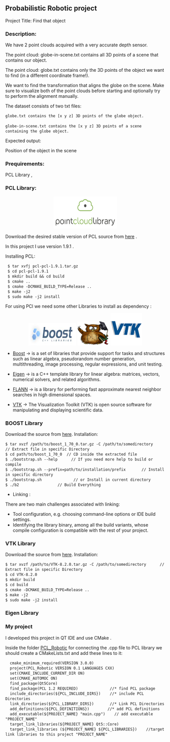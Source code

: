 ## Probabilistic Robotic project

Project Title: Find that object

### Description: 
We have 2 point clouds acquired with a very accurate depth sensor.

The point cloud: globe-in-scene.txt contains all 3D points of a scene that contains our object.

The point cloud: globe.txt contains only the 3D points of the object we want to find (in a different coordinate frame!).

We want to find the transformation that aligns the globe on the scene.
Make sure to visualize both of the point clouds before starting
and optionally try to perform the alignment manually.

The dataset consists of two txt files:

	globe.txt contains the [x y z] 3D points of the globe object.
  
	globe-in-scene.txt contains the [x y z] 3D points of a scene containing the globe object.
  
Expected output:

Position of the object in the scene


### Prequirements: 
PCL Library , 

### PCL Library:
 <p align="center">
  <img width="200" height="100"  src="https://github.com/ahmadkh1995/PCL_Probabilistic_Robotic/blob/master/Tools_Logo/Point_Cloud.png">
  
</p>
 
Download the desired stable version of PCL source from [here](https://github.com/PointCloudLibrary/pcl/releases) .

In this project I use version 1.9.1 .

Installing PCL:

     $ tar xvfj pcl-pcl-1.9.1.tar.gz
     $ cd pcl-pcl-1.9.1 
     $ mkdir build && cd build
     $ cmake ..
     $ cmake -DCMAKE_BUILD_TYPE=Release ..
     $ make -j2
     $ sudo make -j2 install
     
     
 For using PCl we need some other Libraries to install as dependency :
 
  <p align="center">
  <img width="150" height="70"  src="https://github.com/ahmadkh1995/PCL_Probabilistic_Robotic/blob/master/Tools_Logo/Boost.jpeg">
  <img width="100" height="75" style="margin-left=10px;" src="https://github.com/ahmadkh1995/PCL_Probabilistic_Robotic/blob/master/Tools_Logo/Eigen.png">
  <img width="100" height="100" style="margin-left=20px;" src="https://github.com/ahmadkh1995/PCL_Probabilistic_Robotic/blob/master/Tools_Logo/VTK.png">
</p>
 
 - [Boost](https://www.boost.org/) -> is a set of libraries that provide support for tasks and structures  such as linear algebra, pseudorandom number generation, multithreading, image processing, regular expressions, and unit testing.
 
 - [Eigen](http://eigen.tuxfamily.org/index.php?title=Main_Page) -> is a C++ template library for linear algebra: matrices, vectors, numerical solvers, and related algorithms.
 
 - [FLANN](https://www.cs.ubc.ca/research/flann/) -> is a library for performing fast approximate nearest neighbor searches in high dimensional spaces.
 
 - [VTK](https://vtk.org/) -> The Visualization Toolkit (VTK) is open source software for manipulating and displaying scientific data.
 
### BOOST Library
Download the source from [here](https://www.boost.org/users/download/).
Installation:

    $ tar xvzf /path/to/boost_1_70_0.tar.gz -C /path/to/somedirectory      // Extract file in specific Directory
    $ cd path/to/boost_1_70_0  // CD inside the extracted file
    $ ./bootstrap.sh --help      // If you need more help to build or compile
    $ ./bootstrap.sh --prefix=path/to/installation/prefix       // Install in specific directory
    $ ./bootstrap.sh              // or Install in current directory
    $ ./b2                 // Build Everything
		       
 - Linking :
 
 There are two main challenges associated with linking:    
 - Tool configuration, e.g. choosing command-line options or IDE build settings.
 - Identifying the library binary, among all the build variants, whose compile configuration is compatible with the rest of your project.

### VTK Library
Download the source from [here](https://vtk.org/download/).
Installation:

    $ tar xvzf /path/to/VTK-8.2.0.tar.gz -C /path/to/somedirectory      // Extract file in specific Directory
    $ cd VTK-8.2.0
    $ mkdir build
    $ cd build
    $ cmake -DCMAKE_BUILD_TYPE=Release ..
    $ make -j2
    $ sudo make -j2 install
 

### Eigen Library



### My project
I developed this project in QT IDE and use CMake .

Inside the folder [PCL_Robotic](https://github.com/ahmadkh1995/PCL_Probabilistic_Robotic/tree/master/PCL_Robotic)
for connecting the .cpp file to PCL library we should create a CMakeLists.txt and add these lines to it:

      cmake_minimum_required(VERSION 3.0.0)
      project(PCL_Robotic VERSION 0.1 LANGUAGES CXX)
      set(CMAKE_INCLUDE_CURRENT_DIR ON)
      set(CMAKE_AUTOMOC ON)
      find_package(Qt5Core)
      find_package(PCL 1.2 REQUIRED)              //* find PCL package
      include_directories(${PCL_INCLUDE_DIRS})    //* include PCL Directories
      link_directories(${PCL_LIBRARY_DIRS})       //* Link PCL Directories
      add_definitions(${PCL_DEFINITIONS})        //* add PCL definitions
      add_executable(${PROJECT_NAME} "main.cpp")    // add executable "PROJECT_NAME"
      target_link_libraries(${PROJECT_NAME} Qt5::Core)
      target_link_libraries (${PROJECT_NAME} ${PCL_LIBRARIES})    //target link libraries to this project "PROJECT_NAME"

